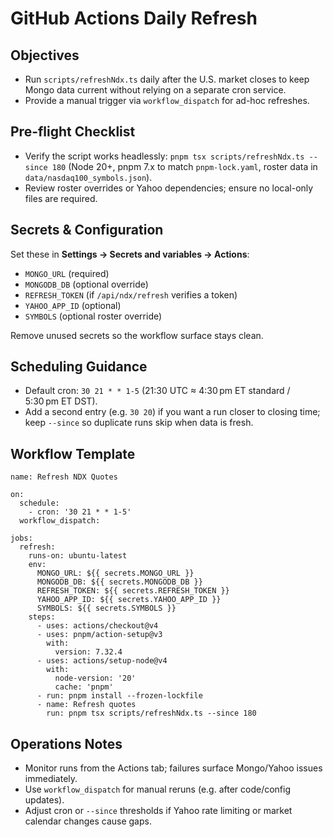 # GitHub Actions Daily Refresh

## Objectives
- Run `scripts/refreshNdx.ts` daily after the U.S. market closes to keep Mongo data current without relying on a separate cron service.
- Provide a manual trigger via `workflow_dispatch` for ad-hoc refreshes.

## Pre-flight Checklist
- Verify the script works headlessly: `pnpm tsx scripts/refreshNdx.ts --since 180` (Node 20+, pnpm 7.x to match `pnpm-lock.yaml`, roster data in `data/nasdaq100_symbols.json`).
- Review roster overrides or Yahoo dependencies; ensure no local-only files are required.

## Secrets & Configuration
Set these in **Settings → Secrets and variables → Actions**:
- `MONGO_URL` (required)
- `MONGODB_DB` (optional override)
- `REFRESH_TOKEN` (if `/api/ndx/refresh` verifies a token)
- `YAHOO_APP_ID` (optional)
- `SYMBOLS` (optional roster override)

Remove unused secrets so the workflow surface stays clean.

## Scheduling Guidance
- Default cron: `30 21 * * 1-5` (21:30 UTC ≈ 4:30 pm ET standard / 5:30 pm ET DST).
- Add a second entry (e.g. `30 20`) if you want a run closer to closing time; keep `--since` so duplicate runs skip when data is fresh.

## Workflow Template
```
name: Refresh NDX Quotes

on:
  schedule:
    - cron: '30 21 * * 1-5'
  workflow_dispatch:

jobs:
  refresh:
    runs-on: ubuntu-latest
    env:
      MONGO_URL: ${{ secrets.MONGO_URL }}
      MONGODB_DB: ${{ secrets.MONGODB_DB }}
      REFRESH_TOKEN: ${{ secrets.REFRESH_TOKEN }}
      YAHOO_APP_ID: ${{ secrets.YAHOO_APP_ID }}
      SYMBOLS: ${{ secrets.SYMBOLS }}
    steps:
      - uses: actions/checkout@v4
      - uses: pnpm/action-setup@v3
        with:
          version: 7.32.4
      - uses: actions/setup-node@v4
        with:
          node-version: '20'
          cache: 'pnpm'
      - run: pnpm install --frozen-lockfile
      - name: Refresh quotes
        run: pnpm tsx scripts/refreshNdx.ts --since 180
```

## Operations Notes
- Monitor runs from the Actions tab; failures surface Mongo/Yahoo issues immediately.
- Use `workflow_dispatch` for manual reruns (e.g. after code/config updates).
- Adjust cron or `--since` thresholds if Yahoo rate limiting or market calendar changes cause gaps.
